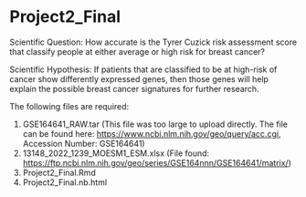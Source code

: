 # Project2_Final
Scientific Question: How accurate is the Tyrer Cuzick risk assessment score that classify people at either average or high risk for breast cancer? 

Scientific Hypothesis: If patients that are classified to be at high-risk of cancer show differently expressed genes, then those genes will help explain the possible breast cancer signatures for further research.


The following files are required: 
1. GSE164641_RAW.tar (This file was too large to upload directly. The file can be found here: https://www.ncbi.nlm.nih.gov/geo/query/acc.cgi, Accession Number: GSE164641)
2. 13148_2022_1239_MOESM1_ESM.xlsx (File found: https://ftp.ncbi.nlm.nih.gov/geo/series/GSE164nnn/GSE164641/matrix/)
3. Project2_Final.Rmd
4. Project2_Final.nb.html
